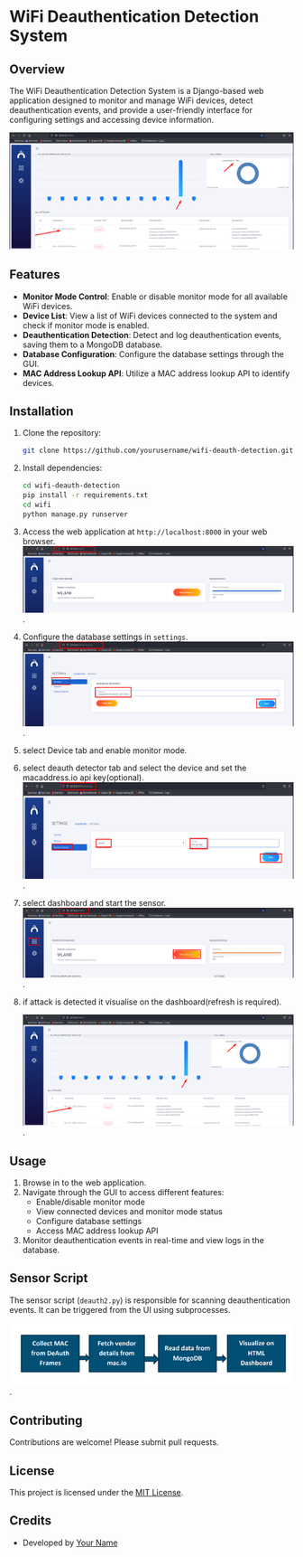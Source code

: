 # WiFi Deauthentication Detection System

## Overview

The WiFi Deauthentication Detection System is a Django-based web application designed to monitor and manage WiFi devices, detect deauthentication events, and provide a user-friendly interface for configuring settings and accessing device information.

![Screenshot1](https://github.com/sharathc213/wifi_deauth_detector/blob/main/Picture1.png)

## Features

- **Monitor Mode Control**: Enable or disable monitor mode for all available WiFi devices.
- **Device List**: View a list of WiFi devices connected to the system and check if monitor mode is enabled.
- **Deauthentication Detection**: Detect and log deauthentication events, saving them to a MongoDB database.
- **Database Configuration**: Configure the database settings through the GUI.
- **MAC Address Lookup API**: Utilize a MAC address lookup API to identify devices.

## Installation

1. Clone the repository:
    ```bash
   git clone https://github.com/yourusername/wifi-deauth-detection.git
   ```

2. Install dependencies:
   ```bash
   cd wifi-deauth-detection
   pip install -r requirements.txt
   cd wifi
   python manage.py runserver
   ```
3. Access the web application at `http://localhost:8000` in your web browser.
   ![Screenshot2](https://github.com/sharathc213/wifi_deauth_detector/blob/main/Picture2.png).
4. Configure the database settings in `settings`.
   ![Screenshot3](https://github.com/sharathc213/wifi_deauth_detector/blob/main/Picture3.png).
5. select Device tab and enable monitor mode.
6. select deauth detector tab and select the device and set the macaddress.io api key(optional).
   ![Screenshot4](https://github.com/sharathc213/wifi_deauth_detector/blob/main/Picture4.png).
7. select dashboard and start the sensor.
   ![Screenshot5](https://github.com/sharathc213/wifi_deauth_detector/blob/main/Picture5.png).
11. if attack is  detected it visualise on the dashboard(refresh is required).

    ![Screenshot6](https://github.com/sharathc213/wifi_deauth_detector/blob/main/Picture6.png).

## Usage

1. Browse in to the web application.
2. Navigate through the GUI to access different features:
   - Enable/disable monitor mode
   - View connected devices and monitor mode status
   - Configure database settings
   - Access MAC address lookup API
3. Monitor deauthentication events in real-time and view logs in the database.

## Sensor Script

The sensor script (`deauth2.py`) is responsible for scanning deauthentication events. It can be triggered from the UI using subprocesses.

![Screenshotz](https://github.com/sharathc213/wifi_deauth_detector/blob/main/Picture7.png).

## Contributing

Contributions are welcome! Please submit pull requests.

## License

This project is licensed under the [MIT License](LICENSE).

## Credits

- Developed by [Your Name](https://github.com/sharathc213)

